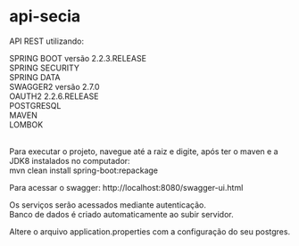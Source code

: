# api-secia

API REST utilizando:<br/>

SPRING BOOT versão 2.2.3.RELEASE<br/>
SPRING SECURITY<br/>
SPRING DATA<br/>
SWAGGER2 versão 2.7.0<br/>
OAUTH2 2.2.6.RELEASE<br/>
POSTGRESQL<br/>
MAVEN<br/>
LOMBOK<br/><br/>

Para executar o projeto, navegue até a raiz e digite, após ter o maven e a JDK8 instalados no computador:<br/>
mvn clean install spring-boot:repackage<br/>

Para acessar o swagger: http://localhost:8080/swagger-ui.html<br/>

Os serviços serão acessados mediante autenticação.<br/>
Banco de dados é criado automaticamente ao subir servidor.<br/>

Altere o arquivo application.properties com a configuração do seu postgres.
